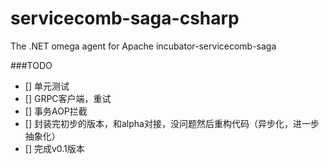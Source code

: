 # servicecomb-saga-csharp
The .NET  omega   agent for Apache incubator-servicecomb-saga

###TODO

- [] 单元测试
- [] GRPC客户端，重试
- [] 事务AOP拦截
- [] 封装完初步的版本，和alpha对接，没问题然后重构代码（异步化，进一步抽象化）
- [] 完成v0.1版本
